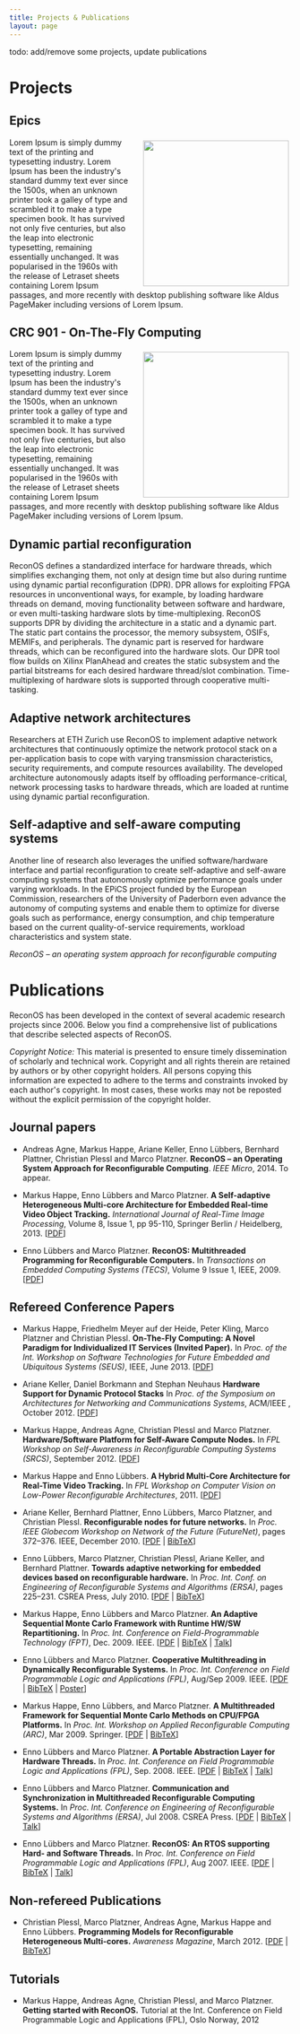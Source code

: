 ```yaml
---
title: Projects & Publications
layout: page
---
```

todo: add/remove some projects, update publications
# Projects

## Epics

<img src="{{ site.url }}/assets/images/logo_epics_color.png" alt="" align="right" width="260" style="padding: 5px 5px 5px 20px">
Lorem Ipsum is simply dummy text of the printing and typesetting industry. Lorem Ipsum has been the industry's standard dummy text ever since the 1500s, when an unknown printer took a galley of type and scrambled it to make a type specimen book. It has survived not only five centuries, but also the leap into electronic typesetting, remaining essentially unchanged. It was popularised in the 1960s with the release of Letraset sheets containing Lorem Ipsum passages, and more recently with desktop publishing software like Aldus PageMaker including versions of Lorem Ipsum.

## CRC 901 - On-The-Fly Computing

<img src="{{ site.url }}/assets/images/logo_sfb901.png" alt="" align="right" width="260" style="padding: 5px 5px 5px 20px">
Lorem Ipsum is simply dummy text of the printing and typesetting industry. Lorem Ipsum has been the industry's standard dummy text ever since the 1500s, when an unknown printer took a galley of type and scrambled it to make a type specimen book. It has survived not only five centuries, but also the leap into electronic typesetting, remaining essentially unchanged. It was popularised in the 1960s with the release of Letraset sheets containing Lorem Ipsum passages, and more recently with desktop publishing software like Aldus PageMaker including versions of Lorem Ipsum.

## Dynamic partial reconfiguration

ReconOS defines a standardized interface for hardware threads, which simplifies exchanging them, not only at design time but also during runtime using dynamic partial reconfiguration (DPR). DPR allows for exploiting FPGA resources in unconventional ways, for example, by loading hardware threads on demand, moving functionality between software and hardware, or even multi-tasking hardware slots by time-multiplexing. ReconOS supports DPR by dividing the architecture in a static and a dynamic part. The static part contains the processor, the memory subsystem, OSIFs, MEMIFs, and peripherals. The dynamic part is reserved for hardware threads, which can be reconfigured into the hardware slots. Our DPR tool flow builds on Xilinx PlanAhead and creates the static subsystem and the partial bitstreams for each desired hardware thread/slot combination. Time-multiplexing of hardware slots is supported through cooperative multi-tasking.


## Adaptive network architectures

Researchers at ETH Zurich use ReconOS to implement adaptive network architectures that continuously optimize the network protocol stack on a per-application basis to cope with varying transmission characteristics, security requirements, and compute resources availability. The developed architecture autonomously adapts itself by offloading performance-critical, network processing tasks to hardware threads, which are loaded at runtime using dynamic partial reconfiguration.


## Self-adaptive and self-aware computing systems

Another line of research also leverages the unified software/hardware interface and partial reconfiguration to create self-adaptive and self-aware computing systems that autonomously optimize performance goals under varying workloads. In the EPiCS project funded by the European Commission, researchers of the University of Paderborn even advance the autonomy of computing systems and enable them to optimize for diverse goals such as performance, energy consumption, and chip temperature based on the current quality-of-service requirements, workload characteristics and system state.

<cite>ReconOS – an operating system approach for reconfigurable computing</cite>

# Publications

ReconOS has been developed in the context of several academic research projects since 2006. Below you find a comprehensive list of publications that describe selected aspects of ReconOS.

*Copyright Notice:* This material is presented to ensure timely dissemination of scholarly and technical work. Copyright and all rights therein are retained by authors or by other copyright holders. All persons copying this information are expected to adhere to the terms and constraints invoked by each author's copyright. In most cases, these works may not be reposted without the explicit permission of the copyright holder.

## Journal papers

* Andreas Agne, Markus Happe, Ariane Keller, Enno Lübbers, Bernhard Plattner, Christian Plessl and Marco Platzner. 
  **ReconOS – an Operating System Approach for Reconfigurable Computing**. 
  *IEEE Micro*, 2014. To appear.

* Markus Happe, Enno Lübbers and Marco Platzner. 
  **A Self-adaptive Heterogeneous Multi-core Architecture for Embedded Real-time Video Object Tracking.**
  *International Journal of Real-Time Image Processing*, Volume 8, Issue 1, pp 95-110, Springer Berlin / Heidelberg, 2013. 
  &#91;[PDF](happe13_jrtip.pdf)&#93;

* Enno Lübbers and Marco Platzner.
 **ReconOS: Multithreaded Programming for Reconfigurable Computers.**
 In *Transactions on Embedded Computing Systems (TECS)*, Volume 9 Issue 1, IEEE, 2009.
  &#91;[PDF](luebbers09_tecs.pdf)&#93;

## Refereed Conference Papers

* Markus Happe, Friedhelm Meyer auf der Heide, Peter Kling, Marco Platzner and Christian Plessl.
  **On-The-Fly Computing: A Novel Paradigm for Individualized IT Services (Invited Paper).**
  In *Proc. of the Int. Workshop on Software Technologies for Future Embedded and Ubiquitous Systems (SEUS)*, IEEE, June 2013.
  &#91;[PDF](happe13_seus.pdf)&#93;

*  Ariane Keller, Daniel Borkmann and Stephan Neuhaus 
  **Hardware Support for Dynamic Protocol Stacks**
  In *Proc. of the Symposium on Architectures for Networking and Communications Systems*, ACM/IEEE , October 2012.
  &#91;[PDF](keller12_ancs.pdf)&#93;

* Markus Happe, Andreas Agne, Christian Plessl and Marco Platzner.
  **Hardware/Software Platform for Self-Aware Compute Nodes.**
  In *FPL Workshop on Self-Awareness in Reconfigurable Computing Systems (SRCS)*, September 2012.
  &#91;[PDF](happe12_fpl.pdf)&#93;

* Markus Happe and Enno Lübbers.
  **A Hybrid Multi-Core Architecture for Real-Time Video Tracking.**
  In *FPL Workshop on Computer Vision on Low-Power Reconfigurable Architectures*, 2011.
  &#91;[PDF](happe11_fpl.pdf)&#93;

* Ariane Keller, Bernhard Plattner, Enno Lübbers, Marco Platzner, and Christian Plessl.
  **Reconfigurable nodes for future networks.**
  In *Proc. IEEE Globecom Workshop on Network of the Future (FutureNet)*, pages 372–376. IEEE, December 2010.
  &#91;[PDF](keller10_futurenet.pdf) | [BibTeX](keller10_futurenet.bib)&#93;

* Enno Lübbers, Marco Platzner, Christian Plessl, Ariane Keller, and Bernhard Plattner.
  **Towards adaptive networking for embedded devices based on reconfigurable hardware.**
  In *Proc. Int. Conf. on Engineering of Reconfigurable Systems and Algorithms (ERSA)*, pages 225–231. CSREA Press, July 2010.
  &#91;[PDF](keller10_ersa.pdf) | [BibTeX](keller10_ersa.bib)&#93;

* Markus Happe, Enno Lübbers and Marco Platzner.
  **An Adaptive Sequential Monte Carlo Framework with Runtime HW/SW Repartitioning.**
  In *Proc. Int. Conference on Field-Programmable Technology (FPT)*, Dec. 2009. IEEE.
  &#91;[PDF](happe09_fpt.pdf) | [BibTeX](happe09_fpt.bib) | [Talk](happe09_fpt_slides.pdf)&#93;

* Enno Lübbers and Marco Platzner.
  **Cooperative Multithreading in Dynamically Reconfigurable Systems.**
  In *Proc. Int. Conference on Field Programmable Logic and Applications (FPL)*, Aug/Sep 2009. IEEE.
  &#91;[PDF](luebbers09_fpl.pdf) | [BibTeX](luebbers09_fpl.bib) | [Poster](luebbers09_fpl_poster.pdf)&#93;

* Markus Happe, Enno Lübbers, and Marco Platzner.
  **A Multithreaded Framework for Sequential Monte Carlo Methods on CPU/FPGA Platforms.**
  In *Proc. Int. Workshop on Applied Reconfigurable Computing (ARC)*, Mar 2009. Springer. &#91;[PDF](happe09_arc.pdf) | [BibTeX](happe09_arc.bib)&#93;

* Enno Lübbers and Marco Platzner.
  **A Portable Abstraction Layer for Hardware Threads.**
  In *Proc. Int. Conference on Field Programmable Logic and Applications (FPL)*, Sep. 2008. IEEE.
  &#91;[PDF](luebbers08_fpl.pdf) | [BibTeX](luebbers08_fpl.bib) | [Talk](luebbers08_fpl_slides.pdf)&#93;

* Enno Lübbers and Marco Platzner.
  **Communication and Synchronization in Multithreaded Reconfigurable Computing Systems.**
  In *Proc. Int. Conference on Engineering of Reconfigurable Systems and Algorithms (ERSA)*, Jul 2008. CSREA Press.
  &#91;[PDF](luebbers08_ersa.pdf) | [BibTeX](luebbers08_ersa.bib) | [Talk](luebbers08_ersa_slides.pdf)&#93;

* Enno Lübbers and Marco Platzner.
  **ReconOS: An RTOS supporting Hard- and Software Threads.**
  In *Proc. Int. Conference on Field Programmable Logic and Applications (FPL)*, Aug 2007. IEEE.
  &#91;[PDF](luebbers07_fpl.pdf) | [BibTeX](luebbers07_fpl.bib) | [Talk](luebbers07_fpl_slides.pdf)&#93;


## Non-refereed Publications

* Christian Plessl, Marco Platzner, Andreas Agne, Markus Happe and Enno Lübbers.
  **Programming Models for Reconfigurable Heterogeneous Multi-cores.**
  *Awareness Magazine*, March 2012.
  &#91;[PDF](2012_plessl_awareness_magazine.pdf) | [BibTeX](2012_plessl_awareness_magazine.bib)&#93;

## Tutorials

* Markus Happe, Andreas Agne, Christian Plessl, and Marco Platzner.
  **Getting started with ReconOS.**
  Tutorial at the Int. Conference on Field Programmable Logic and Applications (FPL), Oslo Norway, 2012
